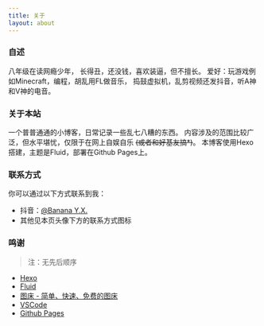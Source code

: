 ```yaml
---
title: 关于
layout: about
---
```

### 自述
八年级在读网瘾少年，
长得丑，还没钱，喜欢装逼，但不擅长。
爱好：玩游戏例如Minecraft，编程，胡乱用FL做音乐，
捣鼓虚拟机，乱剪视频还发抖音，听A神和V神的电音。
### 关于本站
一个普普通通的小博客，日常记录一些乱七八糟的东西。
内容涉及的范围比较广泛，但水平堪忧，仅限于在网上自娱自乐 ~~(或者和好基友搞*)~~。
本博客使用Hexo搭建，主题是Fluid，部署在Github Pages上。
### 联系方式
你可以通过以下方式联系到我：
- 抖音：<a href="https://www.douyin.com/user/MS4wLjABAAAA0y-EB2FwDesDJnUjwTTJJU7uuvcOaIHr07y0bAFh_Wk" target="_blank">@Banana Y.X.</a>
- 其他见本页头像下方的联系方式图标
### 鸣谢
> 注：无先后顺序
- <a href="https://hexo.io/" target="_blank">Hexo</a>
- <a href="https://github.com/fluid-dev/hexo-theme-fluid" target="_blank">Fluid</a>
- <a href="https://img.scdn.io/" target="_blank">图床 - 简单、快速、免费的图床</a>
- <a href="[https://](https://code.visualstudio.com/)" target="_blank">VSCode</a>
- <a href="https://github.com/" target="_blank">Github Pages</a>
